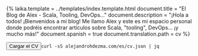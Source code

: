 {%
	laika.template = ../templates/index.template.html
	document.title = "El Blog de Alex - Scala, Tooling, DevOps..."
	document.description = "¡Hola a todos! ¡Bienvenidos a mi blog! Me llamo Alex y este es mi espacio personal donde podréis encontrar artículos sobre Scala, "tooling", DevOps... ¡y mucho más!"
	document.spanish = true
	document.translation.path = cv
%}

<pre><button>Cargar el CV</button><code class="language-bash">curl -sS alejandrohdezma.com/es/cv.json | jq</code></pre>